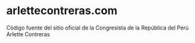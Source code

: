 # arlettecontreras.com
 Código fuente del sitio oficial de la Congresista de la República del Perú Arlette Contreras
